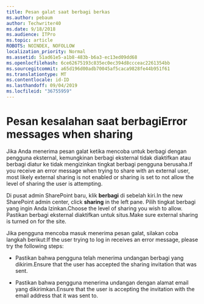 ```yaml
---
title: Pesan galat saat berbagi berkas
ms.author: pebaum
author: Techwriter40
ms.date: 9/18/2018
ms.audience: ITPro
ms.topic: article
ROBOTS: NOINDEX, NOFOLLOW
localization_priority: Normal
ms.assetid: 51ad61e5-a1b8-483b-b6a3-ec13ed09dd68
ms.openlocfilehash: 6ce62675193c835ec0ec394d8ccceac2261354bb
ms.sourcegitcommit: a65d196d00adb70045af5caca9828fe44b951f61
ms.translationtype: MT
ms.contentlocale: id-ID
ms.lasthandoff: 09/04/2019
ms.locfileid: "36755959"
---
```

# <a name="error-messages-when-sharing"></a><span data-ttu-id="c5c5f-102">Pesan kesalahan saat berbagi</span><span class="sxs-lookup"><span data-stu-id="c5c5f-102">Error messages when sharing</span></span>

<span data-ttu-id="c5c5f-103">Jika Anda menerima pesan galat ketika mencoba untuk berbagi dengan pengguna eksternal, kemungkinan berbagi eksternal tidak diaktifkan atau berbagi diatur ke tidak mengizinkan tingkat berbagi pengguna berusaha.</span><span class="sxs-lookup"><span data-stu-id="c5c5f-103">If you receive an error message when trying to share with an external user, most likely external sharing is not enabled or sharing is set to not allow the level of sharing the user is attempting.</span></span>
  
<span data-ttu-id="c5c5f-104">Di pusat admin SharePoint baru, klik **berbagi** di sebelah kiri.</span><span class="sxs-lookup"><span data-stu-id="c5c5f-104">In the  new SharePoint admin center, click **sharing** in the left pane.</span></span> <span data-ttu-id="c5c5f-105">Pilih tingkat berbagi yang ingin Anda Izinkan.</span><span class="sxs-lookup"><span data-stu-id="c5c5f-105">Choose the level of sharing you wish to allow.</span></span> <span data-ttu-id="c5c5f-106">Pastikan berbagi eksternal diaktifkan untuk situs.</span><span class="sxs-lookup"><span data-stu-id="c5c5f-106">Make sure external sharing is turned on for the site.</span></span> 
  
<span data-ttu-id="c5c5f-107">Jika pengguna mencoba masuk menerima pesan galat, silakan coba langkah berikut:</span><span class="sxs-lookup"><span data-stu-id="c5c5f-107">If the user trying to log in receives an error message, please try the following steps:</span></span>
  
- <span data-ttu-id="c5c5f-108">Pastikan bahwa pengguna telah menerima undangan berbagi yang dikirim.</span><span class="sxs-lookup"><span data-stu-id="c5c5f-108">Ensure that the user has accepted the sharing invitation that was sent.</span></span>
    
- <span data-ttu-id="c5c5f-109">Pastikan bahwa pengguna menerima undangan dengan alamat email yang dikirimkan.</span><span class="sxs-lookup"><span data-stu-id="c5c5f-109">Ensure that the user is accepting the invitation with the email address that it was sent to.</span></span>
    

